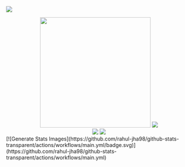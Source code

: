 ### 
![](https://komarev.com/ghpvc/?username=ar-seven)
<!--
**Ar-Seven/Ar-Seven** is a ✨ _special_ ✨ repository because its `README.md` (this file) appears on your GitHub profile.

Here are some ideas to get you started:

- 🔭 I’m currently working on ...
- 🌱 I’m currently learning ...
- 👯 I’m looking to collaborate on ...
- 🤔 I’m looking for help with ...
- 💬 Ask me about ...
- 📫 How to reach me: ...
- 😄 Pronouns: ...
- ⚡ Fun fact: ...
-->
<div id="header" align="center">
  <img src="https://c.tenor.com/2uyENRmiUt0AAAAC/coding.gif" width="300"/>
  <img src="https://github-readme-stats.vercel.app/api?username=ar-seven&show_icons=true&line_height=33&count_private=true&theme=algolia" a />
</div>
<div id="header" align="center">
  <img src="https://github-readme-stats.vercel.app/api/top-langs/?username=ar-seven&theme=algolia" />
  <img src="https://github-readme-streak-stats.herokuapp.com/?user=ar-seven&theme=algolia" />
</div>
[![Generate Stats Images](https://github.com/rahul-jha98/github-stats-transparent/actions/workflows/main.yml/badge.svg)](https://github.com/rahul-jha98/github-stats-transparent/actions/workflows/main.yml)


